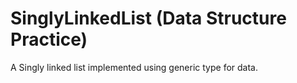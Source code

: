 # SinglyLinkedList (Data Structure Practice)

A Singly linked list implemented using generic type for data.
